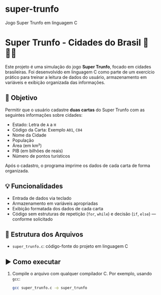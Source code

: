 # super-trunfo
Jogo Super Trunfo em linguagem C
# Super Trunfo - Cidades do Brasil 🌆🇧🇷

Este projeto é uma simulação do jogo **Super Trunfo**, focado em cidades brasileiras. Foi desenvolvido em linguagem C como parte de um exercício prático para treinar a leitura de dados do usuário, armazenamento em variáveis e exibição organizada das informações.

## 🎯 Objetivo

Permitir que o usuário cadastre **duas cartas** do Super Trunfo com as seguintes informações sobre cidades:

- Estado: Letra de `A` a `H`  
- Código da Carta: Exemplo `A01`, `C04`  
- Nome da Cidade  
- População  
- Área (em km²)  
- PIB (em bilhões de reais)  
- Número de pontos turísticos

Após o cadastro, o programa imprime os dados de cada carta de forma organizada.

## 💡 Funcionalidades

- Entrada de dados via teclado
- Armazenamento em variáveis apropriadas
- Exibição formatada dos dados de cada carta
- Código sem estruturas de repetição (`for`, `while`) e decisão (`if`, `else`) — conforme solicitado

## 📂 Estrutura dos Arquivos

- `super_trunfo.c`: código-fonte do projeto em linguagem C

## ▶️ Como executar

1. Compile o arquivo com qualquer compilador C. Por exemplo, usando `gcc`:
   ```bash
   gcc super_trunfo.c -o super_trunfo
